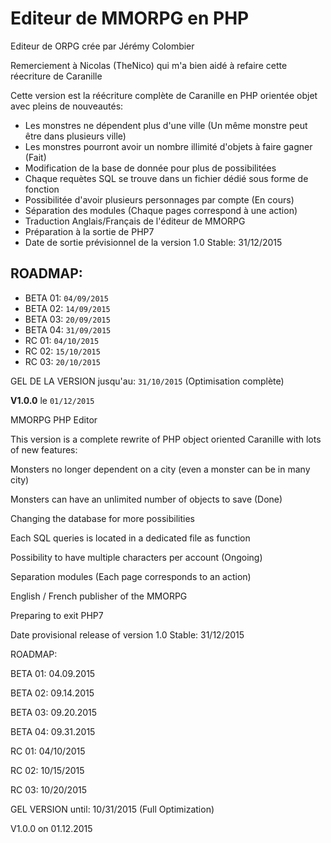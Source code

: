 # Editeur de MMORPG en PHP

Editeur de ORPG crée par Jérémy Colombier

Remerciement à Nicolas (TheNico) qui m'a bien aidé à refaire cette réecriture de Caranille
 
Cette version est la réécriture complète de Caranille en PHP orientée objet avec pleins de nouveautés:

 * Les monstres ne dépendent plus d'une ville (Un même monstre peut être dans plusieurs ville)
 * Les monstres pourront avoir un nombre illimité d'objets à faire gagner (Fait)
 * Modification de la base de donnée pour plus de possibilitées
 * Chaque requètes SQL se trouve dans un fichier dédié sous forme de fonction
 * Possibilitée d'avoir plusieurs personnages par compte (En cours)
 * Séparation des modules (Chaque pages correspond à une action)
 * Traduction Anglais/Français de l'éditeur de MMORPG
 * Préparation à la sortie de PHP7
 * Date de sortie prévisionnel de la version 1.0 Stable: 31/12/2015

## ROADMAP:

 * BETA 01: `04/09/2015`
 * BETA 02: `14/09/2015`
 * BETA 03: `20/09/2015`
 * BETA 04: `31/09/2015`
 * RC 01: `04/10/2015`
 * RC 02: `15/10/2015`
 * RC 03: `20/10/2015`

GEL DE LA VERSION jusqu'au: `31/10/2015` (Optimisation complète)

**V1.0.0** le `01/12/2015`

MMORPG PHP Editor

This version is a complete rewrite of PHP object oriented Caranille with lots of new features:


Monsters no longer dependent on a city (even a monster can be in many city)

Monsters can have an unlimited number of objects to save (Done)

Changing the database for more possibilities

Each SQL queries is located in a dedicated file as function

Possibility to have multiple characters per account (Ongoing)

Separation modules (Each page corresponds to an action)

English / French publisher of the MMORPG

Preparing to exit PHP7

Date provisional release of version 1.0 Stable: 31/12/2015

ROADMAP:


BETA 01: 04.09.2015

BETA 02: 09.14.2015

BETA 03: 09.20.2015

BETA 04: 09.31.2015

RC 01: 04/10/2015

RC 02: 10/15/2015

RC 03: 10/20/2015

GEL VERSION until: 10/31/2015 (Full Optimization)

V1.0.0 on 01.12.2015
